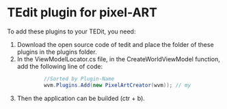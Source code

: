 # TEdit plugin for pixel-ART

To add these plugins to your TEDit, you need:
1. Download the open source code of tedit and place the folder of these plugins in the plugins folder.
2. In the ViewModelLocator.cs file, in the CreateWorldViewModel function, add the following line of code:
```csharp
            //Sorted by Plugin-Name
            wvm.Plugins.Add(new PixelArtCreator(wvm)); // my
  ```
3. Then the application can be builded (ctr + b).
